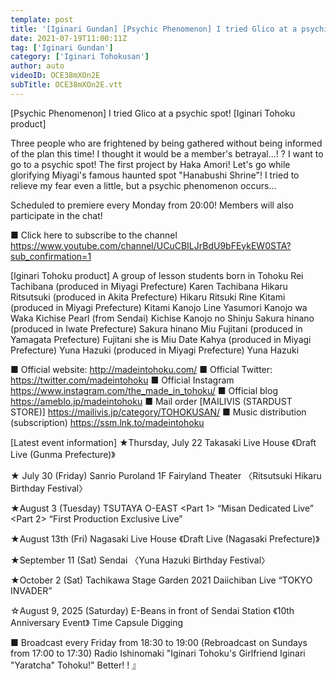 ```yaml
---
template: post
title: '[Iginari Gundan] [Psychic Phenomenon] I tried Glico at a psychic spot! [Iginari Tohoku product]'
date: 2021-07-19T11:00:11Z
tag: ['Iginari Gundan']
category: ['Iginari Tohokusan']
author: auto 
videoID: OCE38mXOn2E
subTitle: OCE38mXOn2E.vtt
---
```

[Psychic Phenomenon] I tried Glico at a psychic spot! [Iginari Tohoku product]

Three people who are frightened by being gathered without being informed of the plan this time!
I thought it would be a member's betrayal...! ?
I want to go to a psychic spot! The first project by Haka Amori!
Let's go while glorifying Miyagi's famous haunted spot "Hanabushi Shrine"!
I tried to relieve my fear even a little, but a psychic phenomenon occurs...

Scheduled to premiere every Monday from 20:00! Members will also participate in the chat!

■ Click here to subscribe to the channel
https://www.youtube.com/channel/UCuCBILJrBdU9bFEykEW0STA?sub_confirmation=1


[Iginari Tohoku product]
A group of lesson students born in Tohoku
Rei Tachibana (produced in Miyagi Prefecture) Karen Tachibana
Hikaru Ritsutsuki (produced in Akita Prefecture) Hikaru Ritsuki
Rine Kitami (produced in Miyagi Prefecture) Kitami Kanojo Line
Yasumori Kanojo wa Waka
Kichise Pearl (from Sendai) Kichise Kanojo no Shinju
Sakura hinano (produced in Iwate Prefecture) Sakura hinano
Miu Fujitani (produced in Yamagata Prefecture) Fujitani she is Miu
Date Kahya (produced in Miyagi Prefecture)
Yuna Hazuki (produced in Miyagi Prefecture) Yuna Hazuki

■ Official website: http://madeintohoku.com/
■ Official Twitter: https://twitter.com/madeintohoku
■ Official Instagram https://www.instagram.com/the_made_in_tohoku/
■ Official blog https://ameblo.jp/madeintohoku
■ Mail order [MAILIVIS (STARDUST STORE)] https://mailivis.jp/category/TOHOKUSAN/
■ Music distribution (subscription) https://ssm.lnk.to/madeintohoku


[Latest event information]
★Thursday, July 22 Takasaki Live House
《Draft Live (Gunma Prefecture)》

★ July 30 (Friday) Sanrio Puroland 1F Fairyland Theater
〈Ritsutsuki Hikaru Birthday Festival〉

★August 3 (Tuesday) TSUTAYA O-EAST
<Part 1> “Misan Dedicated Live”
<Part 2> “First Production Exclusive Live”

★August 13th (Fri) Nagasaki Live House
《Draft Live (Nagasaki Prefecture)》

★September 11 (Sat) Sendai
〈Yuna Hazuki Birthday Festival〉

★October 2 (Sat) Tachikawa Stage Garden
2021 Daiichiban Live “TOKYO INVADER”


☆August 9, 2025 (Saturday) E-Beans in front of Sendai Station
《10th Anniversary Event》 Time Capsule Digging

 
■ Broadcast every Friday from 18:30 to 19:00 (Rebroadcast on Sundays from 17:00 to 17:30)
Radio Ishinomaki "Iginari Tohoku's Girlfriend Iginari "Yaratcha" Tohoku!" Better! ! 』